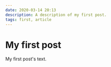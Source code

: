 ```yaml
---
date: 2020-03-14 20:13
description: A description of my first post.
tags: first, article
---
```

# My first post

My first post's text.
